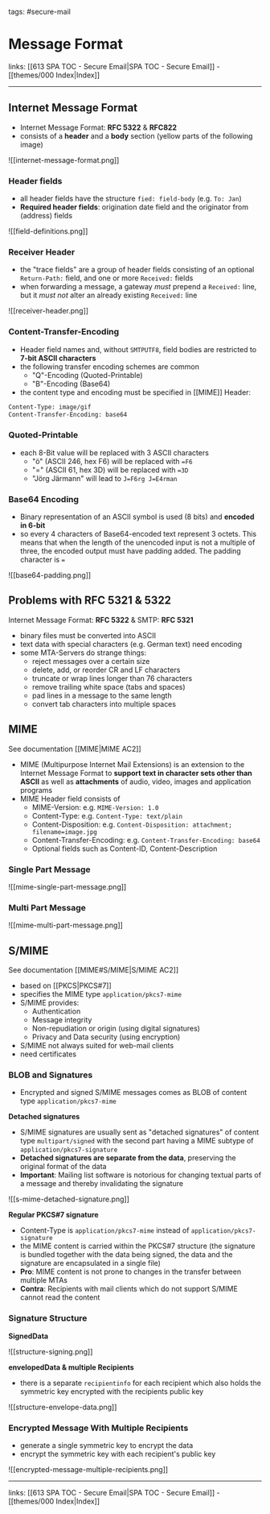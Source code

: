 tags: #secure-mail

# Message Format

links: [[613 SPA TOC - Secure Email|SPA TOC - Secure Email]] - [[themes/000 Index|Index]]

---

## Internet Message Format

- Internet Message Format: **RFC 5322** & **RFC822**
- consists of a **header** and a **body** section (yellow parts of the following image)

![[internet-message-format.png]]

### Header fields

- all header fields have the structure `fied: field-body`  (e.g. `To: Jan`)
- **Required header fields**: origination date field and the originator from (address) fields

![[field-definitions.png]]

### Receiver Header

- the "trace fields" are a group of header fields consisting of an optional `Return-Path:` field, and one or more `Received:` fields
- when forwarding a message, a gateway *must* prepend a `Received:` line, but it *must not* alter an already existing `Received:` line

![[receiver-header.png]]

### Content-Transfer-Encoding

- Header field names and, without `SMTPUTF8`, field bodies are restricted to **7-bit ASCII characters**
- the following transfer encoding schemes are common
	- "Q"-Encoding (Quoted-Printable)
	- "B"-Encoding (Base64)
- the content type and encoding must be specified in [[MIME]] Header:

```bash
Content-Type: image/gif
Content-Transfer-Encoding: base64
```

### Quoted-Printable

- each 8-Bit value will be replaced with 3 ASCII characters
	- "ö" (ASCII 246, hex F6) will be replaced with `=F6`
	- "=" (ASCII 61, hex 3D) will be replaced with `=3D`
	- "Jörg Järmann" will lead to `J=F6rg J=E4rman`

### Base64 Encoding

- Binary representation of an ASCII symbol is used (8 bits) and **encoded in 6-bit**
- so every 4 characters of Base64-encoded text represent 3 octets. This means that when the length of the unencoded input is not a multiple of three, the encoded output must have padding added. The padding character is `=`

![[base64-padding.png]]

## Problems with RFC 5321 & 5322

Internet Message Format: **RFC 5322** & SMTP: **RFC 5321**

- binary files must be converted into ASCII
- text data with special characters (e.g. German text) need encoding
- some MTA-Servers do strange things:
	- reject messages over a certain size
	- delete, add, or reorder CR and LF characters
	- truncate or wrap lines longer than 76 characters
	- remove trailing white space (tabs and spaces)
	- pad lines in a message to the same length
	- convert tab characters into multiple spaces

## MIME

See documentation [[MIME|MIME AC2]]

- MIME (Multipurpose Internet Mail Extensions) is an extension to the Internet Message Format to **support text in character sets other than ASCII** as well as **attachments** of audio, video, images and application programs
- MIME Header field consists of
	- MIME-Version: e.g. `MIME-Version: 1.0`
	- Content-Type: e.g. `Content-Type: text/plain`
	- Content-Disposition: e.g. `Content-Disposition: attachment; filename=image.jpg`
	- Content-Transfer-Encoding: e.g. `Content-Transfer-Encoding: base64`
	- Optional fields such as Content-ID, Content-Description

### Single Part Message

![[mime-single-part-message.png]]

### Multi Part Message

![[mime-multi-part-message.png]]

## S/MIME

See documentation [[MIME#S/MIME|S/MIME AC2]]

- based on [[PKCS|PKCS#7]] 
- specifies the MIME type `application/pkcs7-mime`
- S/MIME provides:
	- Authentication
	- Message integrity
	- Non-repudiation or origin (using digital signatures)
	- Privacy and Data security (using encryption)
- S/MIME not always suited for web-mail clients
- need certificates

### BLOB and Signatures

- Encrypted and signed S/MIME messages comes as BLOB of content type `application/pkcs7-mime`

**Detached signatures**

- S/MIME signatures are usually sent as "detached signatures" of content type `multipart/signed` with the second part having a MIME subtype of `application/pkcs7-signature`
- **Detached signatures are separate from the data**, preserving the original format of the data
- **Important**: Mailing list software is notorious for changing textual parts of a message and thereby invalidating the signature

![[s-mime-detached-signature.png]]

**Regular PKCS#7 signature**

- Content-Type is `application/pkcs7-mime` instead of `application/pkcs7-signature`
- the MIME content is carried within the PKCS#7 structure (the signature is bundled together with the data being signed, the data and the signature are encapsulated in a single file)
- **Pro**: MIME content is not prone to changes in the transfer between multiple MTAs
- **Contra**: Recipients with mail clients which do not support S/MIME cannot read the content

### Signature Structure

**SignedData**

![[structure-signing.png]]

**envelopedData & multiple Recipients**

- there is a separate `recipientinfo` for each recipient which also holds the symmetric key encrypted with the recipients public key

![[structure-envelope-data.png]]
### Encrypted Message With Multiple Recipients

- generate a single symmetric key to encrypt the data
- encrypt the symmetric key with each recipient's public key



![[encrypted-message-multiple-recipients.png]]

---
links: [[613 SPA TOC - Secure Email|SPA TOC - Secure Email]] - [[themes/000 Index|Index]]